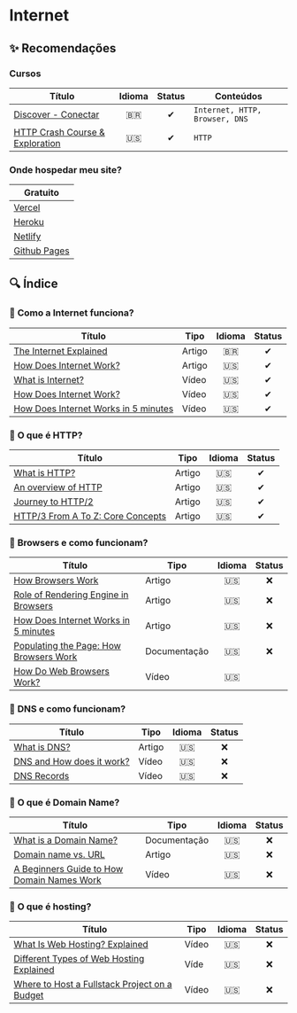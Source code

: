 # Internet

## ✨ Recomendações 
### **Cursos**

| Título      | Idioma   | Status  | Conteúdos  | 
| ---------- | :------: | :-----: | ------- | 
| [Discover - Conectar](https://app.rocketseat.com.br/discover/trails/conectar)  | 🇧🇷 | ✔  | ``Internet, HTTP, Browser, DNS``
| [HTTP Crash Course & Exploration](https://www.youtube.com/watch?v=iYM2zFP3Zn0&ab_channel=TraversyMedia) |  🇺🇸  |  ✔  |  ``HTTP``

### **Onde hospedar meu site?**
| Gratuito  |
| ---------- | 
| [Vercel](https://vercel.com/dashboard)  | 
| [Heroku](https://www.heroku.com/)  | 
| [Netlify](https://www.netlify.com/)  | 
| [Github Pages](https://pages.github.com/)  | 


## 🔍 Índice
### 📁 **Como a Internet funciona?**

| Título      | Tipo | Idioma      | Status  |
| ---------- | ---------- | :------: | :-----: |
| [The Internet Explained](https://www.vox.com/2014/6/16/18076282/the-internet) | Artigo | 🇧🇷 | ✔  |
| [How Does Internet Work?](http://web.stanford.edu/class/msande91si/www-spr04/readings/week1/InternetWhitepaper.htm) | Artigo | 🇺🇸  |  ✔  |
| [What is Internet?](https://roadmap.sh/guides/what-is-internet) | Vídeo | 🇺🇸   |  ✔  |
| [How Does Internet Work?](https://www.youtube.com/watch?v=x3c1ih2NJEg&ab_channel=Lesics) | Vídeo | 🇺🇸   |  ✔  |
| [How Does Internet Works in 5 minutes](https://www.youtube.com/watch?v=7_LPdttKXPc&ab_channel=Aaron) | Vídeo | 🇺🇸  |  ✔  |


### 📁 **O que é HTTP?**

| Título      | Tipo | Idioma      | Status  |
| ---------- | ---------- | :------: | :-----: |
| [What is HTTP?](https://www.cloudflare.com/en-gb/learning/ddos/glossary/hypertext-transfer-protocol-http/) | Artigo | 🇺🇸  |  ✔  |
| [An overview of HTTP](https://developer.mozilla.org/en-US/docs/Web/HTTP/Overview) | Artigo | 🇺🇸  |  ✔  |
| [Journey to HTTP/2](https://kamranahmed.info/blog/2016/08/13/http-in-depth/) | Artigo | 🇺🇸  |  ✔  |
| [HTTP/3 From A To Z: Core Concepts](https://www.smashingmagazine.com/2021/08/http3-core-concepts-part1/) | Artigo | 🇺🇸  |  ✔  |


### 📁 **Browsers e como funcionam?**

| Título      | Tipo | Idioma      | Status  |
| ---------- | ---------- | :------: | :-----: |
| [How Browsers Work](https://www.html5rocks.com/en/tutorials/internals/howbrowserswork/) | Artigo | 🇺🇸  |  ❌  |
| [Role of Rendering Engine in Browsers](https://www.browserstack.com/guide/browser-rendering-engine) | Artigo | 🇺🇸  |  ❌  |
| [How Does Internet Works in 5 minutes](https://www.youtube.com/watch?v=7_LPdttKXPc&ab_channel=Aaron) | Artigo | 🇺🇸  |  ❌ |
| [Populating the Page: How Browsers Work](https://developer.mozilla.org/en-US/docs/Web/Performance/How_browsers_work) | Documentação | 🇺🇸  |  ❌  |
| [How Do Web Browsers Work?](https://www.youtube.com/watch?v=WjDrMKZWCt0&ab_channel=DaveXiang) | Vídeo | 🇺🇸  |  |

### 📁 **DNS e como funcionam?**

| Título      | Tipo | Idioma      | Status  |
| ---------- | ---------- | :------: | :-----: |
| [What is DNS?](https://www.cloudflare.com/en-gb/learning/dns/what-is-dns/) | Artigo | 🇺🇸  |  ❌ |
| [DNS and How does it work?](https://www.youtube.com/watch?v=Wj0od2ag5sk&ab_channel=theroadmap) | Vídeo | 🇺🇸  |  ❌  |
| [DNS Records](https://www.youtube.com/watch?v=7lxgpKh_fRY&ab_channel=theroadmap) | Vídeo | 🇺🇸  |  ❌ |

### 📁 **O que é Domain Name?**

| Título      | Tipo | Idioma      | Status  |
| ---------- | ---------- | :------: | :-----: |
| [What is a Domain Name?](https://developer.mozilla.org/en-US/docs/Learn/Common_questions/What_is_a_domain_name) | Documentação | 🇺🇸  |  ❌  |
| [Domain name vs. URL](https://www.cloudflare.com/en-gb/learning/dns/glossary/what-is-a-domain-name/) | Artigo | 🇺🇸  | ❌  |
| [A Beginners Guide to How Domain Names Work](https://www.youtube.com/watch?v=Y4cRx19nhJk&ab_channel=CreateaProWebsite) | Vídeo | 🇺🇸  |  ❌ |


### 📁 **O que é hosting?**

| Título      | Tipo | Idioma      | Status  |
| ---------- | ---------- | :------: | :-----: |
| [What Is Web Hosting? Explained](https://www.youtube.com/watch?v=htbY9-yggB0&ab_channel=Pickaweb.co.uk) | Vídeo | 🇺🇸  |  ❌  |
| [Different Types of Web Hosting Explained](https://www.youtube.com/watch?v=AXVZYzw8geg&ab_channel=CraylorMade) | Víde | 🇺🇸  |  ❌  |
| [Where to Host a Fullstack Project on a Budget](https://www.youtube.com/watch?v=Kx_1NYYJS7Q&ab_channel=BenAwad) | Vídeo | 🇺🇸  |  ❌  |